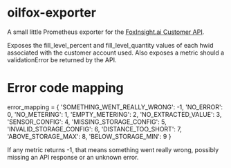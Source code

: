 # oilfox-exporter
A small little Prometheus exporter for the [FoxInsight.ai Customer API](https://github.com/foxinsights/customer-api).

Exposes the fill_level_percent and fill_level_quantity values of each hwid associated with the customer account used.
Also exposes a metric should a validationError be returned by the API.

# Error code mapping
error_mapping = {
    'SOMETHING_WENT_REALLY_WRONG': -1,
    'NO_ERROR': 0,
    'NO_METERING': 1,
    'EMPTY_METERING': 2,
    'NO_EXTRACTED_VALUE': 3,
    'SENSOR_CONFIG': 4,
    'MISSING_STORAGE_CONFIG': 5,
    'INVALID_STORAGE_CONFIG': 6,
    'DISTANCE_TOO_SHORT': 7,
    'ABOVE_STORAGE_MAX': 8,
    'BELOW_STORAGE_MIN': 9
}

If any metric returns -1, that means something went really wrong, possibly missing an API response or an unknown error.

